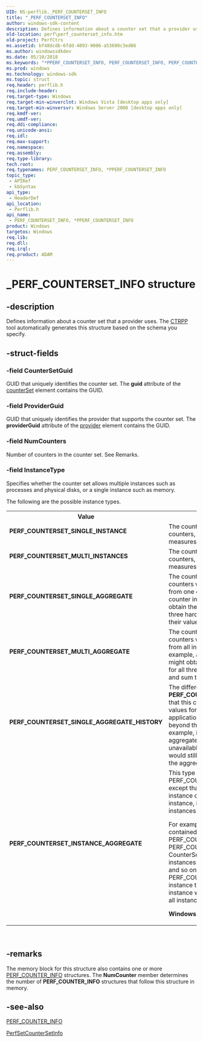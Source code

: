 ```yaml
---
UID: NS:perflib._PERF_COUNTERSET_INFO
title: "_PERF_COUNTERSET_INFO"
author: windows-sdk-content
description: Defines information about a counter set that a provider uses. The CTRPP tool automatically generates this structure based on the schema you specify.
old-location: perf\perf_counterset_info.htm
old-project: PerfCtrs
ms.assetid: bf48dcdb-6fdd-4093-9006-a53690c3ed86
ms.author: windowssdkdev
ms.date: 05/10/2018
ms.keywords: "*PPERF_COUNTERSET_INFO, PERF_COUNTERSET_INFO, PERF_COUNTERSET_INFO structure [Perf], PERF_COUNTERSET_INFO,*PPERF_COUNTERSET_INFO, PERF_COUNTERSET_INFO,*PPERF_COUNTERSET_INFO structure [Perf], PERF_COUNTERSET_INSTANCE_AGGREGATE, PERF_COUNTERSET_MULTI_AGGREGATE, PERF_COUNTERSET_MULTI_INSTANCES, PERF_COUNTERSET_SINGLE_AGGREGATE, PERF_COUNTERSET_SINGLE_AGGREGATE_HISTORY, PERF_COUNTERSET_SINGLE_INSTANCE, _PERF_COUNTERSET_INFO, base.perf_counterset_info, perf.perf_counterset_info, perflib/PERF_COUNTERSET_INFO"
ms.prod: windows
ms.technology: windows-sdk
ms.topic: struct
req.header: perflib.h
req.include-header: 
req.target-type: Windows
req.target-min-winverclnt: Windows Vista [desktop apps only]
req.target-min-winversvr: Windows Server 2008 [desktop apps only]
req.kmdf-ver: 
req.umdf-ver: 
req.ddi-compliance: 
req.unicode-ansi: 
req.idl: 
req.max-support: 
req.namespace: 
req.assembly: 
req.type-library: 
tech.root: 
req.typenames: PERF_COUNTERSET_INFO, *PPERF_COUNTERSET_INFO
topic_type:
 - APIRef
 - kbSyntax
api_type:
 - HeaderDef
api_location:
 - Perflib.h
api_name:
 - PERF_COUNTERSET_INFO, *PPERF_COUNTERSET_INFO
product: Windows
targetos: Windows
req.lib: 
req.dll: 
req.irql: 
req.product: ADAM
---
```


# _PERF_COUNTERSET_INFO structure


## -description


Defines information about a counter set that a provider uses.  The <a href="https://msdn.microsoft.com/3939f6a1-0a94-429d-a71e-b37f045fea13">CTRPP</a> tool automatically generates this structure based on the  schema you specify.


## -struct-fields




### -field CounterSetGuid

GUID that uniquely identifies the counter set. The <b>guid</b> attribute of the <a href="perf.counterset_element">counterSet</a> element contains the GUID.


### -field ProviderGuid

GUID that uniquely identifies the provider that supports the counter set. The <b>providerGuid</b> attribute of the <a href="https://msdn.microsoft.com/library/windows/hardware/hh406455">provider</a> element contains the GUID.


### -field NumCounters

Number of counters in the counter set. See Remarks.


### -field InstanceType

Specifies whether the counter set allows multiple instances such as processes and physical disks, or    a single instance such as memory. 


The following are the possible instance types.



<table>
<tr>
<th>Value</th>
<th>Meaning</th>
</tr>
<tr>
<td width="40%"><a id="PERF_COUNTERSET_SINGLE_INSTANCE"></a><a id="perf_counterset_single_instance"></a><dl>
<dt><b>PERF_COUNTERSET_SINGLE_INSTANCE</b></dt>
</dl>
</td>
<td width="60%">
The counter set contains single instance counters, for example, a counter that measures physical memory.

</td>
</tr>
<tr>
<td width="40%"><a id="PERF_COUNTERSET_MULTI_INSTANCES"></a><a id="perf_counterset_multi_instances"></a><dl>
<dt><b>PERF_COUNTERSET_MULTI_INSTANCES</b></dt>
</dl>
</td>
<td width="60%">
The counter set contains multiple instance counters, for example, a counter that measures the average disk I/O for a process.

</td>
</tr>
<tr>
<td width="40%"><a id="PERF_COUNTERSET_SINGLE_AGGREGATE"></a><a id="perf_counterset_single_aggregate"></a><dl>
<dt><b>PERF_COUNTERSET_SINGLE_AGGREGATE</b></dt>
</dl>
</td>
<td width="60%">
The counter set contains single instance counters whose aggregate value is obtained from one or more sources. For example, a counter in this type of counter set might obtain the number of reads from each of the three hard disks on the computer and sum their values. 

</td>
</tr>
<tr>
<td width="40%"><a id="PERF_COUNTERSET_MULTI_AGGREGATE"></a><a id="perf_counterset_multi_aggregate"></a><dl>
<dt><b>PERF_COUNTERSET_MULTI_AGGREGATE</b></dt>
</dl>
</td>
<td width="60%">
The counter set contains multiple instance counters whose aggregate value is obtained from all instances of the counter. For example, a counter in this type of counter set might obtain the total thread execution time for all threads in a multi-threaded application and sum their values.

</td>
</tr>
<tr>
<td width="40%"><a id="PERF_COUNTERSET_SINGLE_AGGREGATE_HISTORY"></a><a id="perf_counterset_single_aggregate_history"></a><dl>
<dt><b>PERF_COUNTERSET_SINGLE_AGGREGATE_HISTORY</b></dt>
</dl>
</td>
<td width="60%">
The difference between this type and <b>PERF_COUNTERSET_SINGLE_AGGREGATE</b> is that this counter set type stores all counter values for the lifetime of the consumer application (the counter value is cached beyond the lifetime of the counter). For example, if one of the hard disks in the single aggregate example above were to become unavailable, the total bytes read by that disk would still be available and used to calculate the aggregate value. 

</td>
</tr>
<tr>
<td width="40%"><a id="PERF_COUNTERSET_INSTANCE_AGGREGATE"></a><a id="perf_counterset_instance_aggregate"></a><dl>
<dt><b>PERF_COUNTERSET_INSTANCE_AGGREGATE</b></dt>
</dl>
</td>
<td width="60%">
This type is similar to PERF_COUNTERSET_MULTI_AGGREGATE, except that instead of aggregating all instance data to one aggregated (_Total) instance, it will aggregate counter data from instances of the same name.

 

For example, if multiple provider processes contained instances named IExplore, PERF_COUNTERSET_MULTIPLE and PERF_COUNTERSET_MULTI_AGGREGATE CounterSet will show multiple IExplore instances (IExplore, IExplore#1, IExplore#2, and so on); however, a PERF_COUNTERSET_INSTANCE_AGGREGATE instance type will only publish one IExplore instance with aggregated counter data from all instances named IExplore.


<b>Windows Vista:  </b>This type is not available.



</td>
</tr>
</table>
 


## -remarks



The memory block for this structure also contains one or more <a href="https://msdn.microsoft.com/f1fb6ad5-ad38-46d0-b76d-803887ba3d97">PERF_COUNTER_INFO</a> structures. The <b>NumCounter</b> member determines the number of <b>PERF_COUNTER_INFO</b> structures that follow this structure in memory.




## -see-also




<a href="https://msdn.microsoft.com/f1fb6ad5-ad38-46d0-b76d-803887ba3d97">PERF_COUNTER_INFO</a>



<a href="https://msdn.microsoft.com/b4295503-5588-4898-816c-939a5920fc77">PerfSetCounterSetInfo</a>
 

 

